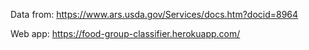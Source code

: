 Data from: https://www.ars.usda.gov/Services/docs.htm?docid=8964

Web app: https://food-group-classifier.herokuapp.com/